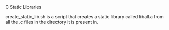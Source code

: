 C Static Libraries

create_static_lib.sh is a script that creates a static library called liball.a from all the .c files in the directory it is present in.
